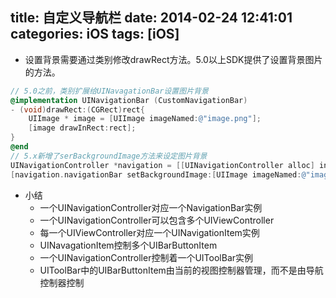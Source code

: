 title: 自定义导航栏
date: 2014-02-24 12:41:01
categories: iOS
tags: [iOS]
---
- 设置背景需要通过类别修改drawRect方法。5.0以上SDK提供了设置背景图片的方法。
```Objective-C
// 5.0之前，类别扩展给UINavagationBar设置图片背景
@implementation UINavigationBar (CustomNavigationBar)
- (void)drawRect:(CGRect)rect{
	UIImage * image = [UIImage imageNamed:@"image.png"];
	[image drawInRect:rect];
}
@end
// 5.x新增了serBackgroundImage方法来设定图片背景
UINavigationController *navigation = [[UINavigationController alloc] initWithRootViewController:viewController];
[navigation.navigationBar setBackgroundImage:[UIImage imageNamed:@"image.png"] forBarMetrics:UIBarMetricsDefault];
```
- 小结
	+ 一个UINavigationController对应一个NavigationBar实例
	+ 一个UINavigationController可以包含多个UIViewController
	+ 每一个UIViewController对应一个UINavigationItem实例
	+ UINavagationItem控制多个UIBarButtonItem
	+ 一个UINavigationController控制着一个UIToolBar实例
	+ UIToolBar中的UIBarButtonItem由当前的视图控制器管理，而不是由导航控制器控制

